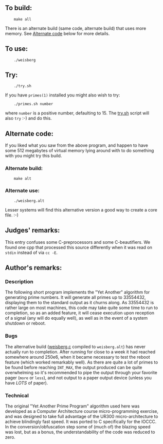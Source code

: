 ## To build:

``` <!---sh-->
    make all
```

There is an alternate build (same code, alternate build) that uses more memory.
See [Alternate code](#alternate-code) below for more details.


## To use:

``` <!---sh-->
    ./weisberg
```


## Try:

``` <!---sh-->
    ./try.sh
```

If you have `primes(1)` installed you might also wish to try:

``` <!---sh-->
    ./primes.sh number
```

where `number` is a positive number, defaulting to 15. The
[try.sh](%%REPO_URL%%/1994/weisberg/try.sh) script will also `try` :-) and do
this.


## Alternate code:

If you liked what you saw from the above program, and happen to
have some 512 megabytes of virtual memory lying around with to do
something with you might try this build.


### Alternate build:

``` <!---sh-->
    make alt
```


### Alternate use:

``` <!---sh-->
    ./weisberg.alt
```

Lesser systems will find this alternative version a good way to create
a core file.  :-)


## Judges' remarks:

This entry confuses some C-preprocessors and some C-beautifiers.
We found one cpp that processed this source differently when
it was read on `stdin` instead of via `cc -E`.


## Author's remarks:

### Description

The following short program implements the "Yet Another" algorithm for
generating prime numbers.  It will generate all primes up to 33554432,
displaying them to the standard output as it churns along.  As 33554432
is rather large on most machines, this code may take quite some time to
run to completion, so as an added feature, it will cease execution upon
reception of a signal (any will do equally well), as well as in the
event of a system shutdown or reboot.


### Bugs

The alternative build ([weisberg.c](%%REPO_URL%%/1994/weisberg/weisberg.c)
compiled to `weisberg.alt`) has never actually run
to completion. After running for close to a week it had reached somewhere around
250e6, when it became necessary to test the reboot feature (which worked
remarkably well). As there are quite a lot of primes to be found before reaching
`INT_MAX`, the output produced can be quite overwhelming so it's recommended to pipe
the output through your favorite pager (`more` or `less`), and not output to a
paper output device (unless you have *LOTS* of paper).


### Technical

The original "Yet Another Prime Program" algorithm used here was developed as a
Computer Architecture course micro-programming exercise, and was designed to
take full advantage of the UR300 micro-architecture to achieve blindingly fast
speed. It was ported to C specifically for the IOCCC. In the
conversion/obfuscation step some of (much of) the blazing speed was lost, but as
a bonus, the understandability of the code was reduced to zero.


<!--

    Copyright © 1984-2024 by Landon Curt Noll. All Rights Reserved.

    You are free to share and adapt this file under the terms of this license:

        Creative Commons Attribution-ShareAlike 4.0 International (CC BY-SA 4.0)

    For more information, see:

        https://creativecommons.org/licenses/by-sa/4.0/

-->

